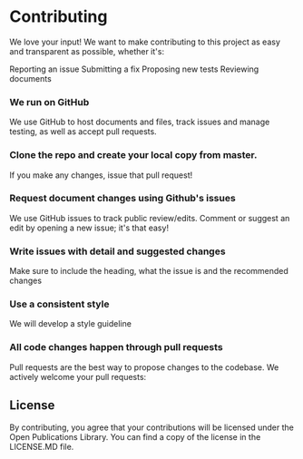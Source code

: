 # Contributing
We love your input! We want to make contributing to this project as easy and transparent as possible, whether it's:

Reporting an issue
Submitting a fix
Proposing new tests
Reviewing documents

### We run on GitHub
We use GitHub to host documents and files, track issues and manage testing, as well as accept pull requests.

### Clone the repo and create your local copy from master.
If you make any changes, issue that pull request!

### Request document changes using Github's issues
We use GitHub issues to track public review/edits. Comment or suggest an edit by opening a new issue; it's that easy!

### Write issues with detail and suggested changes
Make sure to include the heading, what the issue is and the recommended changes

### Use a consistent style
We will develop a style guideline

### All code changes happen through pull requests
Pull requests are the best way to propose changes to the codebase. We actively welcome your pull requests:

## License
By contributing, you agree that your contributions will be licensed under the Open Publications Library. You can find a copy of the license in the LICENSE.MD file.
